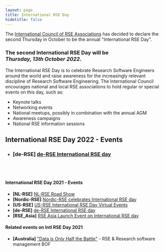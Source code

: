 ```yaml
---
layout: page
title: International RSE Day
hidetitle: false
---
```


The [International Council of RSE Associations](../council.md) has decided to declare 
the second Thursday in October to be the annual "International RSE Day". 

### The second International RSE Day will be<br>*Thursday, 13th October 2022*.

The International RSE Day is to celebrate Research Software Engineers around the world 
and raise awareness for the increasingly relevant discipline of Research Software 
Engineering. The International Council encourages national and local RSE associations to 
hold regular or special events on this day, such as:

* Keynote talks
* Networking events
* National meetups, possibly in combination with the annual AGM
* Awareness campaigns
* National RSE information sessions

## International RSE Day 2022 - Events

- ### **[de-RSE]** [de-RSE International RSE day](https://github.com/DE-RSE/projekte/issues/11)


<br/><br/>

#### International RSE Day 2021 - Events

- **[NL-RSE]** [NL-RSE Road Show](https://nl-rse.org/events/NL-RSE-RSE21.html)
- **[Nordic-RSE]** [Nordic-RSE celebrates International RSE day](https://nordic-rse.org/events/international-rse-day/)
- **[US-RSE]** [US-RSE International RSE Day Virtual Events](https://us-rse.org/events/2021/2021-10-intnl-rse-day)
- **[de-RSE]** [de-RSE International RSE day](https://pad.gwdg.de/s/SmDzPpyOx)
- **[RSE_Asia]** [RSE Asia Launch Event on International RSE day](https://rse-asia.github.io/RSE_Asia/)

#### Related events on Intl RSE Day 2021

- **[Australia]** ["Data is Only Half the Battle"](https://conference.eresearch.edu.au/events/data-is-only-half-the-battle/) - RSE & Research software management BOF
